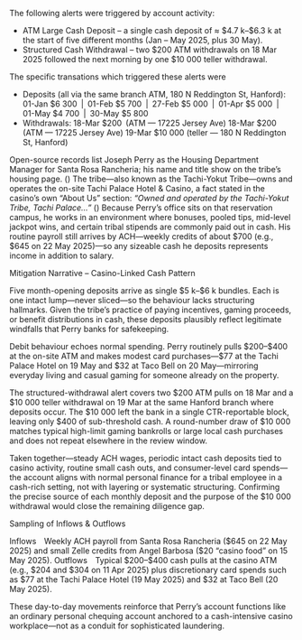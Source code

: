 The following alerts were triggered by account activity:

* ATM Large Cash Deposit – a single cash deposit of ≈ \$4.7 k–\$6.3 k at the start of five different months (Jan – May 2025, plus 30 May).
* Structured Cash Withdrawal – two \$200 ATM withdrawals on 18 Mar 2025 followed the next morning by one \$10 000 teller withdrawal.


The specific transations which triggered these alerts were

* Deposits (all via the same branch ATM, 180 N Reddington St, Hanford):
  01-Jan \$6 300 | 01-Feb \$5 700 | 27-Feb \$5 000 | 01-Apr \$5 000 | 01-May \$4 700 | 30-May \$5 800
* Withdrawals:
  18-Mar \$200 (ATM — 17225 Jersey Ave)
  18-Mar \$200 (ATM — 17225 Jersey Ave)
  19-Mar \$10 000 (teller — 180 N Reddington St, Hanford)




Open-source records list Joseph Perry as the Housing Department Manager for Santa Rosa Rancheria; his name and title show on the tribe’s housing page. ()   The tribe—also known as the Tachi-Yokut Tribe—owns and operates the on-site Tachi Palace Hotel & Casino, a fact stated in the casino’s own “About Us” section: *“Owned and operated by the Tachi-Yokut Tribe, Tachi Palace…”* ()  Because Perry’s office sits on that reservation campus, he works in an environment where bonuses, pooled tips, mid-level jackpot wins, and certain tribal stipends are commonly paid out in cash.  His routine payroll still arrives by ACH—weekly credits of about \$700 (e.g., \$645 on 22 May 2025)—so any sizeable cash he deposits represents income in addition to salary. 



Mitigation Narrative – Casino-Linked Cash Pattern

Five month-opening deposits arrive as single \$5 k–\$6 k bundles.  Each is one intact lump—never sliced—so the behaviour lacks structuring hallmarks.  Given the tribe’s practice of paying incentives, gaming proceeds, or benefit distributions in cash, these deposits plausibly reflect legitimate windfalls that Perry banks for safekeeping.

Debit behaviour echoes normal spending.  Perry routinely pulls \$200–\$400 at the on-site ATM and makes modest card purchases—\$77 at the Tachi Palace Hotel on 19 May and \$32 at Taco Bell on 20 May—mirroring everyday living and casual gaming for someone already on the property.

The structured-withdrawal alert covers two \$200 ATM pulls on 18 Mar and a \$10 000 teller withdrawal on 19 Mar at the same Hanford branch where deposits occur.  The \$10 000 left the bank in a single CTR-reportable block, leaving only \$400 of sub-threshold cash.  A round-number draw of \$10 000 matches typical high-limit gaming bankrolls or large local cash purchases and does not repeat elsewhere in the review window.

Taken together—steady ACH wages, periodic intact cash deposits tied to casino activity, routine small cash outs, and consumer-level card spends—the account aligns with normal personal finance for a tribal employee in a cash-rich setting, not with layering or systematic structuring.  Confirming the precise source of each monthly deposit and the purpose of the \$10 000 withdrawal would close the remaining diligence gap.



Sampling of Inflows & Outflows

Inflows Weekly ACH payroll from Santa Rosa Rancheria (\$645 on 22 May 2025) and small Zelle credits from Angel Barbosa (\$20 “casino food” on 15 May 2025).
Outflows Typical \$200–\$400 cash pulls at the casino ATM (e.g., \$204 and \$304 on 11 Apr 2025) plus discretionary card spends such as \$77 at the Tachi Palace Hotel (19 May 2025) and \$32 at Taco Bell (20 May 2025).

These day-to-day movements reinforce that Perry’s account functions like an ordinary personal chequing account anchored to a cash-intensive casino workplace—not as a conduit for sophisticated laundering.

